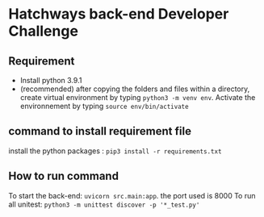 # Hatchways back-end Developer Challenge

## Requirement
- Install python 3.9.1
- (recommended) after copying the folders and files within a directory, create  virtual environment by typing `python3 -m venv env`. Activate the environnement by typing `source env/bin/activate`

## command to install requirement file
install the python packages : `pip3 install -r requirements.txt`

## How to run command
To start the back-end: `uvicorn src.main:app`. the port used is 8000
To run all unitest: `python3 -m unittest discover -p '*_test.py'`